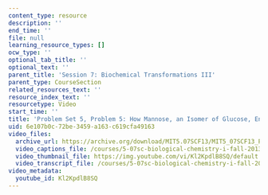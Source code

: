 ```yaml
---
content_type: resource
description: ''
end_time: ''
file: null
learning_resource_types: []
ocw_type: ''
optional_tab_title: ''
optional_text: ''
parent_title: 'Session 7: Biochemical Transformations III'
parent_type: CourseSection
related_resources_text: ''
resource_index_text: ''
resourcetype: Video
start_time: ''
title: 'Problem Set 5, Problem 5: How Mannose, an Isomer of Glucose, Enters Glycolysis'
uid: 6e107b0c-72be-3459-a163-c619cfa49163
video_files:
  archive_url: https://archive.org/download/MIT5.07SCF13/MIT5_07SCF13_Pset5_Q5_300k.mp4
  video_captions_file: /courses/5-07sc-biological-chemistry-i-fall-2013/db279c273b535200b07196d1dc3703be_Kl2KpdlB8SQ.vtt
  video_thumbnail_file: https://img.youtube.com/vi/Kl2KpdlB8SQ/default.jpg
  video_transcript_file: /courses/5-07sc-biological-chemistry-i-fall-2013/b339d007964f3557702cf6a323b04e4a_Kl2KpdlB8SQ.pdf
video_metadata:
  youtube_id: Kl2KpdlB8SQ
---
```

